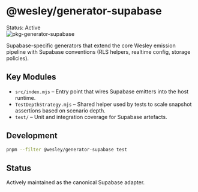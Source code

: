 # @wesley/generator-supabase

Status: Active  
![pkg-generator-supabase](https://github.com/flyingrobots/wesley/actions/workflows/pkg-generator-supabase.yml/badge.svg?branch=main)

Supabase-specific generators that extend the core Wesley emission pipeline with Supabase conventions (RLS helpers, realtime config, storage policies).

## Key Modules

- `src/index.mjs` – Entry point that wires Supabase emitters into the host runtime.
- `TestDepthStrategy.mjs` – Shared helper used by tests to scale snapshot assertions based on scenario depth.
- `test/` – Unit and integration coverage for Supabase artefacts.

## Development

```bash
pnpm --filter @wesley/generator-supabase test
```

## Status

Actively maintained as the canonical Supabase adapter.
